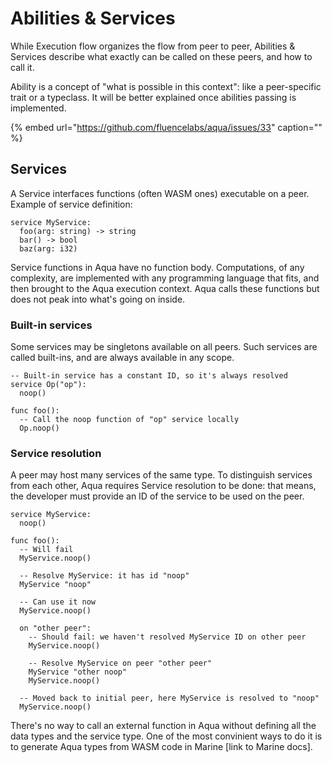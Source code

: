 # Abilities & Services

While Execution flow organizes the flow from peer to peer, Abilities & Services describe what exactly can be called on these peers, and how to call it.

Ability is a concept of "what is possible in this context": like a peer-specific trait or a typeclass. It will be better explained once abilities passing is implemented.

{% embed url="https://github.com/fluencelabs/aqua/issues/33" caption="" %}

## Services

A Service interfaces functions \(often WASM ones\) executable on a peer. Example of service definition:

```text
service MyService:
  foo(arg: string) -> string
  bar() -> bool
  baz(arg: i32)
```

Service functions in Aqua have no function body. Computations, of any complexity, are implemented with any programming language that fits, and then brought to the Aqua execution context. Aqua calls these functions but does not peak into what's going on inside.

### Built-in services

Some services may be singletons available on all peers. Such services are called built-ins, and are always available in any scope.

```text
-- Built-in service has a constant ID, so it's always resolved
service Op("op"):
  noop()

func foo():
  -- Call the noop function of "op" service locally
  Op.noop()
```

### Service resolution

A peer may host many services of the same type. To distinguish services from each other, Aqua requires Service resolution to be done: that means, the developer must provide an ID of the service to be used on the peer.

```text
service MyService:
  noop()

func foo():
  -- Will fail
  MyService.noop()

  -- Resolve MyService: it has id "noop"
  MyService "noop"

  -- Can use it now 
  MyService.noop()

  on "other peer":
    -- Should fail: we haven't resolved MyService ID on other peer
    MyService.noop()

    -- Resolve MyService on peer "other peer"
    MyService "other noop"
    MyService.noop()

  -- Moved back to initial peer, here MyService is resolved to "noop"
  MyService.noop()
```

There's no way to call an external function in Aqua without defining all the data types and the service type. One of the most convinient ways to do it is to generate Aqua types from WASM code in Marine \[link to Marine docs\].

